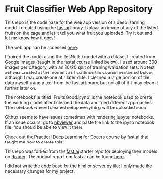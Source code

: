 # Fruit Classifier Web App Repository

This repo is the code base for the web app version of a deep learning model I created using the [fast.ai](https://www.fast.ai) library. Upload an image of any of the listed fruits on the page and let it tell you what fruit you uploaded. Try it out and let me know how it goes!

The web app can be accessed [here](https://eli-fruit-classifier.onrender.com).

I trained the model using the ResNet50 model with a dataset I created from Google images (taught in the fastai course linked below). I used around 300 images per category, with an 80/20 split of training/validation sets. No test set was created at the moment as I continue the course mentioned below, although I may create one at a later date. I cleaned a large portion of the data myself using a tool from the fast.ai library, but not all of it. I may clean it further later on.

The notebook file titled 'Fruits Good.ipynb' is the notebook used to create the working model after I cleaned the data and tried different approaches. The notebook where I cleaned setup everything will be uploaded soon.

Github seems to have issues sometimes with rendering jupyter notebooks. If an issue occurs, go to [nbviewer](https://nbviewer.jupyter.org/) and paste the link to the ipynb notebook file. You should be able to view it there.

Check out the [Practical Deep Learning for Coders](https://course.fast.ai/) course by fast.ai that taught me how to create this!

This repo was forked from the [fast.ai](https://www.fast.ai) starter repo for deploying their models on [Render](https://render.com). The original repo from fast.ai can be found [here](https://github.com/render-examples/fastai-v3).

I did not write the code base for the html or server.py file; I only made the necessary changes for my project.
